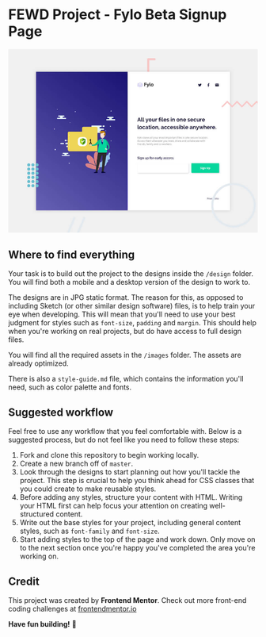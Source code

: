 # FEWD Project - Fylo Beta Signup Page

![Design preview for the Fylo beta signup page](./design/desktop-preview.jpg)

## Where to find everything

Your task is to build out the project to the designs inside the `/design` folder. You will find both a mobile and a desktop version of the design to work to.

The designs are in JPG static format. The reason for this, as opposed to including Sketch (or other similar design software) files, is to help train your eye when developing. This will mean that you'll need to use your best judgment for styles such as `font-size`, `padding` and `margin`. This should help when you're working on real projects, but do have access to full design files.

You will find all the required assets in the `/images` folder. The assets are already optimized.

There is also a `style-guide.md` file, which contains the information you'll need, such as color palette and fonts.

## Suggested workflow

Feel free to use any workflow that you feel comfortable with. Below is a suggested process, but do not feel like you need to follow these steps:

1) Fork and clone this repository to begin working locally.
2) Create a new branch off of `master`.
3) Look through the designs to start planning out how you'll tackle the project. This step is crucial to help you think ahead for CSS classes that you could create to make reusable styles.
4) Before adding any styles, structure your content with HTML. Writing your HTML first can help focus your attention on creating well-structured content.
5) Write out the base styles for your project, including general content styles, such as `font-family` and `font-size`.
6) Start adding styles to the top of the page and work down. Only move on to the next section once you're happy you've completed the area you're working on.

## Credit

This project was created by **Frontend Mentor**. Check out more front-end coding challenges at [frontendmentor.io](https://www.frontendmentor.io/)

**Have fun building!** 🚀
